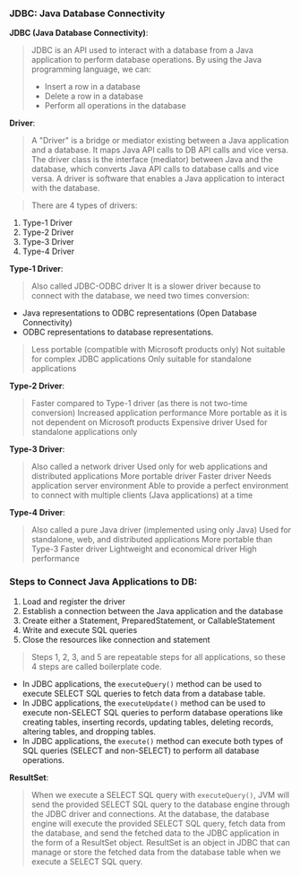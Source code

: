 ### JDBC: Java Database Connectivity

**JDBC (Java Database Connectivity)**:
> JDBC is an API used to interact with a database from a Java application to perform database operations. By using the Java programming language, we can:
> * Insert a row in a database
> * Delete a row in a database
> * Perform all operations in the database

**Driver**:
> A "Driver" is a bridge or mediator existing between a Java application and a database. It maps Java API calls to DB API calls and vice versa.
> The driver class is the interface (mediator) between Java and the database, which converts Java API calls to database calls and vice versa.
> A driver is software that enables a Java application to interact with the database.

> There are 4 types of drivers:
1. Type-1 Driver
2. Type-2 Driver
3. Type-3 Driver
4. Type-4 Driver

**Type-1 Driver**:
> Also called JDBC-ODBC driver
> It is a slower driver because to connect with the database, we need two times conversion:
  * Java representations to ODBC representations (Open Database Connectivity)
  * ODBC representations to database representations.
> Less portable (compatible with Microsoft products only)
> Not suitable for complex JDBC applications
> Only suitable for standalone applications

**Type-2 Driver**:
> Faster compared to Type-1 driver (as there is not two-time conversion)
> Increased application performance
> More portable as it is not dependent on Microsoft products
> Expensive driver
> Used for standalone applications only

**Type-3 Driver**:
> Also called a network driver
> Used only for web applications and distributed applications
> More portable driver
> Faster driver
> Needs application server environment
> Able to provide a perfect environment to connect with multiple clients (Java applications) at a time

**Type-4 Driver**:
> Also called a pure Java driver (implemented using only Java)
> Used for standalone, web, and distributed applications
> More portable than Type-3
> Faster driver
> Lightweight and economical driver
> High performance

### Steps to Connect Java Applications to DB:

1. Load and register the driver
2. Establish a connection between the Java application and the database
3. Create either a Statement, PreparedStatement, or CallableStatement
4. Write and execute SQL queries
5. Close the resources like connection and statement

> Steps 1, 2, 3, and 5 are repeatable steps for all applications, so these 4 steps are called boilerplate code.

* In JDBC applications, the `executeQuery()` method can be used to execute SELECT SQL queries to fetch data from a database table.
* In JDBC applications, the `executeUpdate()` method can be used to execute non-SELECT SQL queries to perform database operations like creating tables, inserting records, updating tables, deleting records, altering tables, and dropping tables.
* In JDBC applications, the `execute()` method can execute both types of SQL queries (SELECT and non-SELECT) to perform all database operations.

**ResultSet**:
> When we execute a SELECT SQL query with `executeQuery()`, JVM will send the provided SELECT SQL query to the database engine through the JDBC driver and connections. At the database, the database engine will execute the provided SELECT SQL query, fetch data from the database, and send the fetched data to the JDBC application in the form of a ResultSet object.
> ResultSet is an object in JDBC that can manage or store the fetched data from the database table when we execute a SELECT SQL query.







